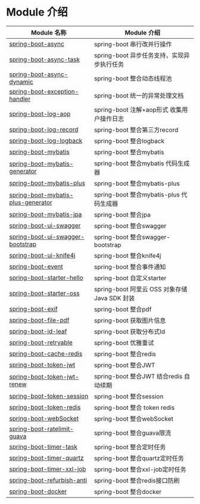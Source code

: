 # Module 介绍
| Module 名称                                                  | Module 介绍                                                  |
| ------------------------------------------------------------ | ------------------------------------------------------------ |
| [spring-boot-async](./spring-boot-async/HELP.md)                         | spring-boot 串行改并行操作                             |
| [spring-boot-async-task](./spring-boot-async-task/HELP.md)                         | spring-boot 异步任务支持，实现异步执行任务                               |
| [spring-boot-async-dynamic](./spring-boot-async-task-dynamic/HELP.md)                         | spring-boot 整合动态线程池                               |
| [spring-boot-exception-handler](./spring-boot-exception-handler/HELP.md) | spring-boot 统一的异常处理文档                      |
| [spring-boot-log-aop](./spring-boot-log-aop/HELP.md) | spring-boot 注解+aop形式 收集用户操作日志                    |
| [spring-boot-log-record](./spring-boot-log-record/HELP.md) | spring-boot 整合第三方record|
| [spring-boot-log-logback](./spring-boot-log-logback/HELP.md) | spring-boot 整合logback                    |
| [spring-boot-mybatis](./spring-boot-mybatis/HELP.md) | spring-boot 整合mybatis                   |
| [spring-boot-mybatis-generator](./spring-boot-mybatis-generator/HELP.md) | spring-boot 整合mybatis 代码生成器                   |
| [spring-boot-mybatis-plus](./spring-boot-mybatis-plus/HELP.md) | spring-boot 整合mybatis-plus                  |
| [spring-boot-mybatis-plus-generator](./spring-boot-mybatis-plus-generator/HELP.md) | spring-boot 整合mybatis-plus 代码生成器                 |
| [spring-boot-mybatis-jpa](./spring-boot-jpa/HELP.md) | spring-boot 整合jpa                 |
| [spring-boot-ui-swagger](./spring-boot-ui-swagger/HELP.md) | spring-boot 整合swagger              |
| [spring-boot-ui-swagger-bootstrap](./spring-boot-ui-swagger-bootstrap/HELP.md) | spring-boot 整合swagger-bootstrap             |
| [spring-boot-ui-knife4j](./spring-boot-ui-knife4j/HELP.md) | spring-boot 整合knife4j             |
| [spring-boot-event](./spring-boot-event/HELP.md) | spring-boot 整合事件通知            |
| [spring-boot-starter-hello](./spring-boot-starter-hello/HELP.md) | spring-boot 自定义starter           |
| [spring-boot-starter-oss](./spring-boot-starter-oss/HELP.md) | spring-boot     阿里云 OSS 对象存储 Java SDK 封装    |
| [spring-boot-exif](./spring-boot-exif/HELP.md) | spring-boot 整合pdf       |
| [spring-boot-file-pdf](./spring-boot-file-pdf/HELP.md) | spring-boot 获取图片信息        |
| [spring-boot-id-leaf](./spring-boot-id-leaf/HELP.md) | spring-boot 获取分布式Id   |
| [spring-boot-retryable](./spring-boot-retryable/HELP.md) | spring-boot 优雅重试 |
| [spring-boot-cache-redis](./spring-boot-cache-redis/HELP.md) | spring-boot 整合redis |
| [spring-boot-token-jwt](./spring-boot-token-jwt/HELP.md) | spring-boot 整合JWT |
| [spring-boot-token-jwt-renew](./spring-boot-token-jwt-renew/HELP.md) | spring-boot 整合JWT 结合redis 自动续期 |
| [spring-boot-token-session](./spring-boot-token-session/HELP.md) | spring-boot 整合session |
| [spring-boot-token-redis](./spring-boot-token-redis/HELP.md) | spring-boot 整合 token redis |
| [spring-boot-webSocket](./spring-boot-websocket/HELP.md) | spring-boot 整合webSocket|
| [spring-boot-ratelimit-guava](./spring-boot-ratelimit-guava/HELP.md) | spring-boot 整合guava限流
| [spring-boot-timer-task](./spring-boot-timer-task/HELP.md) | spring-boot 整合定时任务
| [spring-boot-timer-quartz](./spring-boot-timer-quartz/HELP.md) | spring-boot 整合quartz定时任务
| [spring-boot-timer-xxl-job](./spring-boot-timer-xxl-job/HELP.md) | spring-boot 整合xxl-job定时任务
| [spring-boot-refurbish-anti](./spring-boot-refurbish-anti/HELP.md) | spring-boot 整合redis接口防刷
| [spring-boot-docker](./spring-boot-docker/HELP.md) | spring-boot 整合docker
